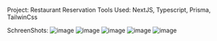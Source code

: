 Project: Restaurant Reservation 
Tools Used: NextJS, Typescript, Prisma, TailwinCss

SchreenShots:
![image](https://user-images.githubusercontent.com/17468878/233843034-ac6ff3dc-89c3-4798-bef7-c1f8b744a509.png)
![image](https://user-images.githubusercontent.com/17468878/233843069-cdde07db-0e08-494b-997b-793217737ef3.png)
![image](https://user-images.githubusercontent.com/17468878/233843114-a9b024a9-7d61-4529-b969-ac94d510b947.png)
![image](https://user-images.githubusercontent.com/17468878/233843144-8fbb5787-5f66-4f66-a7cd-757267baaf7a.png)
![image](https://user-images.githubusercontent.com/17468878/233843189-c865f8ba-b8c0-40f5-9e6a-029d9bd640f2.png)
